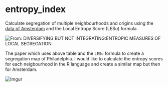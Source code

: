 # entropy_index

Calculate segregation of multiple neighbourhoods and origins using the [data of Amsterdam](origins_inhabitants_amsterdam_2018.csv) and the Local Entropy Score (LES*u*) formula.

![From: DIVERSIFYING BUT NOT INTEGRATING:ENTROPIC MEASURES OF LOCAL SEGREGATION](https://i.imgur.com/pmu9HGa.png)

The paper which uses above table and the `LESu` formula to create a segregation map of Philadelphia. I would like to calculate the entropy scores for each neigbourhood in the R language and create a similar map but then for Amsterdam. 

![Imgur](https://i.imgur.com/hNHoNV9.png)

